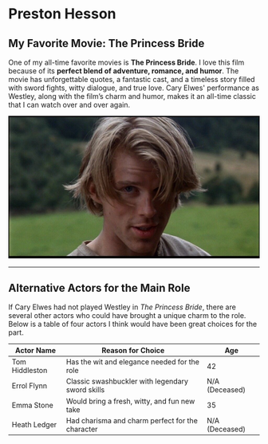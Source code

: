 # Preston Hesson

## My Favorite Movie: The Princess Bride

One of my all-time favorite movies is **The Princess Bride**. I love this film because of its **perfect blend of adventure, romance, and humor**. The movie has unforgettable quotes, a fantastic cast, and a timeless story filled with sword fights, witty dialogue, and true love. Cary Elwes' performance as Westley, along with the film’s charm and humor, makes it an all-time classic that I can watch over and over again.

![Cary Elwes as Westley](cary_elwes.jpg)

---

## Alternative Actors for the Main Role

If Cary Elwes had not played Westley in *The Princess Bride*, there are several other actors who could have brought a unique charm to the role. Below is a table of four actors I think would have been great choices for the part.

| Actor Name      | Reason for Choice                                  | Age |
|-----------------|----------------------------------------------------|-----|
| Tom Hiddleston  | Has the wit and elegance needed for the role       | 42  |
| Errol Flynn     | Classic swashbuckler with legendary sword skills   | N/A (Deceased) |
| Emma Stone      | Would bring a fresh, witty, and fun new take       | 35  |
| Heath Ledger    | Had charisma and charm perfect for the character   | N/A (Deceased) |
